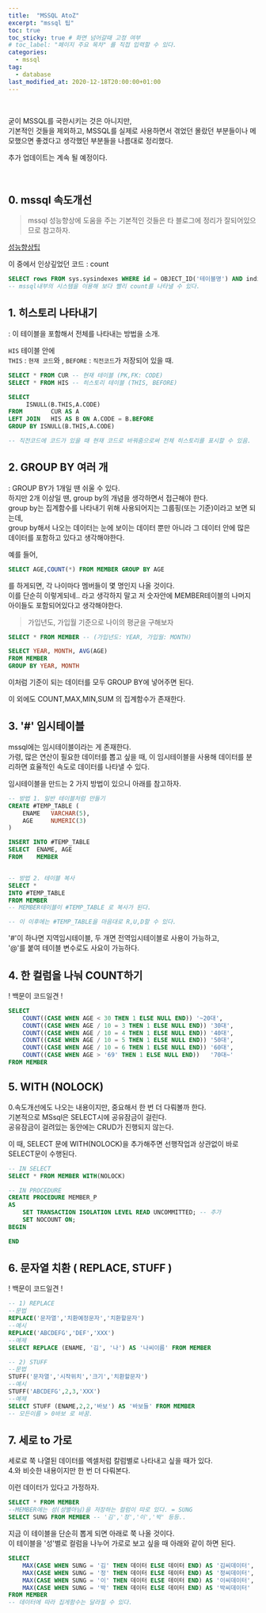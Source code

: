 ```yaml
---
title:  "MSSQL AtoZ"
excerpt: "mssql 팁"
toc: true
toc_sticky: true # 화면 넘어갈때 고정 여부
# toc_label: "페이지 주요 목차" 를 직접 입력할 수 있다.
categories:
  - mssql
tag:
  - database
last_modified_at: 2020-12-18T20:00:00+01:00
---
```


<br>

굳이 MSSQL를 국한시키는 것은 아니지만, <br>
기본적인 것들을 제외하고, MSSQL를 실제로 사용하면서 겪었던 몰랐던 부분들이나 메모했으면 좋겠다고 생각했던 부분들을 나름대로 정리했다.<br>

추가 업데이트는 계속 될 예정이다.<br>

<br>

## 0. mssql 속도개선 

> mssql 성능향상에 도움을 주는 기본적인 것들은 타 블로그에 정리가 잘되어있으므로 참고하자.<br>

[성능향상팁](https://m.blog.naver.com/islove8587/220605402338)<br>

이 중에서 인상깊었던 코드 : count <br>
```sql
SELECT rows FROM sys.sysindexes WHERE id = OBJECT_ID('테이블명') AND indid < 2
-- mssql내부의 시스템을 이용해 보다 빨리 count를 나타낼 수 있다.
```

## 1. 히스토리 나타내기

: 이 테이블을 포함해서 전체를 나타내는 방법을 소개. <br>

`HIS` 테이블 안에 <br>
`THIS` : `현재 코드`와 , `BEFORE` : `직전코드`가 저장되어 있을 때. <br>

```sql
SELECT * FROM CUR -- 현재 테이블 (PK,FK: CODE)
SELECT * FROM HIS -- 히스토리 테이블 (THIS, BEFORE)

SELECT
     ISNULL(B.THIS,A.CODE) 
FROM        CUR AS A
LEFT JOIN   HIS AS B ON A.CODE = B.BEFORE
GROUP BY ISNULL(B.THIS,A.CODE)

-- 직전코드에 코드가 있을 때 현재 코드로 바꿔줌으로써 전체 히스토리를 표시할 수 있음.
```

## 2. GROUP BY 여러 개

: GROUP BY가 1개일 땐 쉬울 수 있다. <br>
하지만 2개 이상일 땐, group by의 개념을 생각하면서 접근해야 한다.<br>
group by는 집계함수를 나타내기 위해 사용되어지는 그룹핑(또는 기준)이라고 보면 되는데,<br>
group by해서 나오는 데이터는 눈에 보이는 데이터 뿐만 아니라 그 데이터 안에 많은 데이터를 포함하고 있다고 생각해야한다.<br>

예를 들어,

```sql
SELECT AGE,COUNT(*) FROM MEMBER GROUP BY AGE 
```

를 하게되면, 각 나이마다 멤버들이 몇 명인지 나올 것이다. <br>
이를 단순히 이렇게되네.. 라고 생각하지 말고 저 숫자안에 MEMBER테이블의 나머지 아이들도 포함되어있다고 생각해야한다.<br>

> 가입년도, 가입월 기준으로 나이의 평균을 구해보자 <br>


```sql
SELECT * FROM MEMBER -- (가입년도: YEAR, 가입월: MONTH)

SELECT YEAR, MONTH, AVG(AGE)
FROM MEMBER
GROUP BY YEAR, MONTH
```

이처럼 기준이 되는 데이터를 모두 GROUP BY에 넣어주면 된다.<br>

이 외에도 COUNT,MAX,MIN,SUM 의 집계함수가 존재한다.<br>

## 3. '#' 임시테이블
mssql에는 임시테이블이라는 게 존재한다. <br>
가령, 많은 연산이 필요한 데이터를 뽑고 싶을 때, 이 임시테이블을 사용해 데이터를 분리하면 효율적인 속도로 데이터를 나타낼 수 있다.<br>

임시테이블을 만드는 2 가지 방법이 있으니 아래를 참고하자.

```sql
-- 방법 1. 일반 테이블처럼 만들기
CREATE #TEMP_TABLE (
    ENAME   VARCHAR(5),
    AGE     NUMERIC(3)
)

INSERT INTO #TEMP_TABLE
SELECT  ENAME, AGE 
FROM    MEMBER


-- 방법 2. 테이블 복사
SELECT * 
INTO #TEMP_TABLE 
FROM MEMBER
-- MEMBER테이블이 #TEMP_TABLE 로 복사가 된다.

-- 이 이후에는 #TEMP_TABLE을 마음대로 R,U,D할 수 있다.
```

'#'이 하나면 지역임시테이블, 두 개면 전역임시테이블로 사용이 가능하고, <br>
'@'를 붙여 테이블 변수로도 사요이 가능하다.<br>

## 4. 한 컬럼을 나눠 COUNT하기

! 백문이 코드일견 ! <br>

```sql
SELECT 	
	COUNT((CASE WHEN AGE < 30 THEN 1 ELSE NULL END)) '~20대',
	COUNT((CASE WHEN AGE / 10 = 3 THEN 1 ELSE NULL END)) '30대',
	COUNT((CASE WHEN AGE / 10 = 4 THEN 1 ELSE NULL END)) '40대',
	COUNT((CASE WHEN AGE / 10 = 5 THEN 1 ELSE NULL END)) '50대',
	COUNT((CASE WHEN AGE / 10 = 6 THEN 1 ELSE NULL END)) '60대',
	COUNT((CASE WHEN AGE > '69' THEN 1 ELSE NULL END))	 '70대~'
FROM MEMBER
```

## 5. WITH (NOLOCK)
0.속도개선에도 나오는 내용이지만, 중요해서 한 번 더 다뤄볼까 한다.<br>
기본적으로 MSsql은 SELECT시에 공유잠금이 걸린다. <br>
공유잠금이 걸려있는 동안에는 CRUD가 진행되지 않는다.<br>

이 때, SELECT 문에 WITH(NOLOCK)을 추가해주면 선행작업과 상관없이 바로 SELECT문이 수행된다.<br>

```sql
-- IN SELECT
SELECT * FROM MEMBER WITH(NOLOCK) 

-- IN PROCEDURE
CREATE PROCEDURE MEMBER_P
AS
    SET TRANSACTION ISOLATION LEVEL READ UNCOMMITTED; -- 추가
    SET NOCOUNT ON; 
BEGIN

END    
```

## 6. 문자열 치환 ( REPLACE, STUFF ) 

! 백문이 코드일견 ! <br>

```sql
-- 1) REPLACE
--문법
REPLACE('문자열','치환예정문자','치환할문자')
--예시
REPLACE('ABCDEFG','DEF','XXX')
--예제
SELECT REPLACE (ENAME, '김', '나') AS '나씨이름' FROM MEMBER

-- 2) STUFF
--문법
STUFF('문자열','시작위치','크기','치환할문자')
--예시
STUFF('ABCDEFG',2,3,'XXX')
--예제
SELECT STUFF (ENAME,2,2,'바보') AS '바보들' FROM MEMBER
-- 모든이름 > 0바보 로 바꿈.
```

## 7. 세로 to 가로


세로로 쭉 나열된 데이터를 엑셀처럼 칼럼별로 나타내고 싶을 때가 있다.<br>
4.와 비슷한 내용이지만 한 번 더 다뤄본다.<br>

이런 데이터가 있다고 가정하자.<br>

```sql
SELECT * FROM MEMBER
--MEMBER에는 성(성별아님)을 저장하는 컬럼이 따로 있다. = SUNG
SELECT SUNG FROM MEMBER -- '김','정','이','박' 등등..
```

지금 이 테이블을 단순히 뽑게 되면 아래로 쭉 나올 것이다.<br>
이 테이블을 '성'별로 컬럼을 나누어 가로로 보고 싶을 때 아래와 같이 하면 된다.<br>

```sql
SELECT 
    MAX(CASE WHEN SUNG = '김' THEN 데이터 ELSE 데이터 END) AS '김씨데이터',
    MAX(CASE WHEN SUNG = '정' THEN 데이터 ELSE 데이터 END) AS '정씨데이터',
    MAX(CASE WHEN SUNG = '이' THEN 데이터 ELSE 데이터 END) AS '이씨데이터',
    MAX(CASE WHEN SUNG = '박' THEN 데이터 ELSE 데이터 END) AS '박씨데이터'
FROM MEMBER    
-- 데이터에 따라 집게함수는 달라질 수 있다.
```

